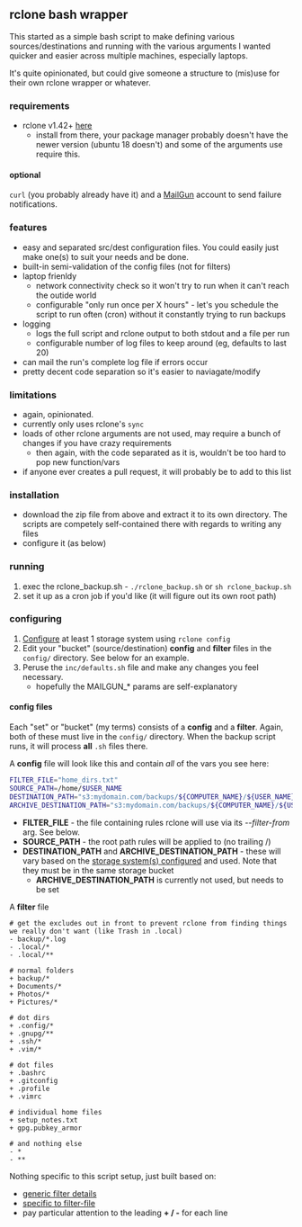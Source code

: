 ## rclone bash wrapper ##

This started as a simple bash script to make defining various sources/destinations and running with the various arguments I wanted quicker and easier across multiple machines, especially laptops.

It's quite opinionated, but could give someone a structure to (mis)use for their own rclone wrapper or whatever.

### requirements ###
- rclone v1.42+ [here](https://rclone.org/downloads/)
    + install from there, your package manager probably doesn't have the newer version (ubuntu 18 doesn't) and some of the arguments use require this.

#### optional ####
`curl` (you probably already have it) and a [MailGun](https://www.mailgun.com/) account to send failure notifications. 

### features ###
- easy and separated src/dest configuration files. You could easily just make one(s) to suit your needs and be done.
- built-in semi-validation of the config files (not for filters)
- laptop frienldy
    + network connectivity check so it won't try to run when it can't reach the outide world
    + configurable "only run once per X hours" - let's you schedule the script to run often (cron) without it constantly trying to run backups
- logging
    + logs the full script and rclone output to both stdout and a file per run
    + configurable number of log files to keep around (eg, defaults to last 20)
- can mail the run's complete log file if errors occur
- pretty decent code separation so it's easier to naviagate/modify

### limitations ###
- again, opinionated.
- currently only uses rclone's `sync`
- loads of other rclone arguments are not used, may require a bunch of changes if you have crazy requirements
    + then again, with the code separated as it is, wouldn't be too hard to pop new function/vars
- if anyone ever creates a pull request, it will probably be to add to this list

### installation ###
- download the zip file from above and extract it to its own directory. The scripts are competely self-contained there with regards to writing any files
- configure it (as below)

### running ###
1. exec the rclone_backup.sh - `./rclone_backup.sh` or `sh rclone_backup.sh`
2. set it up as a cron job if you'd like (it will figure out its own root path)

### configuring ###

1. [Configure](https://rclone.org/docs/) at least 1 storage system using `rclone config`
2. Edit your "bucket" (source/destination) **config** and **filter** files in the `config/` directory. See below for an example.
3. Peruse the `inc/defaults.sh` file and make any changes you feel necessary.
    -   hopefully the MAILGUN_* params are self-explanatory

#### config files ####
Each "set" or "bucket" (my terms) consists of a **config** and a **filter**. Again, both of these must live in the `config/` directory. When the backup script runs, it will process **all** `.sh` files there.

A **config** file will look like this and contain _all_ of the vars you see here:
```sh
FILTER_FILE="home_dirs.txt"
SOURCE_PATH=/home/$USER_NAME
DESTINATION_PATH="s3:mydomain.com/backups/${COMPUTER_NAME}/${USER_NAME}"
ARCHIVE_DESTINATION_PATH="s3:mydomain.com/backups/${COMPUTER_NAME}/${USER_NAME}_archive"
```
- **FILTER_FILE** - the file containing rules rclone will use via its _--filter-from_ arg. See below.
- **SOURCE_PATH** - the root path rules will be applied to (no trailing /)
- **DESTINATION_PATH** and **ARCHIVE_DESTINATION_PATH** - these will vary based on the [storage system(s) configured](https://rclone.org/docs/) and used. Note that they must be in the same storage bucket
    - **ARCHIVE_DESTINATION_PATH** is currently not used, but needs to be set

A **filter** file
```
# get the excludes out in front to prevent rclone from finding things we really don't want (like Trash in .local)
- backup/*.log
- .local/*
- .local/**

# normal folders
+ backup/*
+ Documents/*
+ Photos/*
+ Pictures/*

# dot dirs
+ .config/*
+ .gnupg/**
+ .ssh/*
+ .vim/*

# dot files
+ .bashrc
+ .gitconfig
+ .profile
+ .vimrc

# individual home files
+ setup_notes.txt
+ gpg.pubkey_armor

# and nothing else
- *
- **
```

Nothing specific to this script setup, just built based on:
- [generic filter details](https://rclone.org/filtering/)
- [specific to filter-file](https://rclone.org/filtering/#how-the-rules-are-used)
- pay particular attention to the leading **+ / -** for each line
